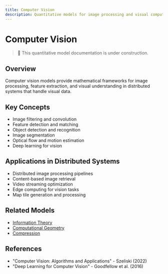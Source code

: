 ```yaml
---
title: Computer Vision
description: Quantitative models for image processing and visual computing
---
```


# Computer Vision

> 🚧 This quantitative model documentation is under construction.

## Overview
Computer vision models provide mathematical frameworks for image processing, feature extraction, and visual understanding in distributed systems that handle visual data.

## Key Concepts
- Image filtering and convolution
- Feature detection and matching
- Object detection and recognition
- Image segmentation
- Optical flow and motion estimation
- Deep learning for vision

## Applications in Distributed Systems
- Distributed image processing pipelines
- Content-based image retrieval
- Video streaming optimization
- Edge computing for vision tasks
- Map tile generation and processing

## Related Models
- [Information Theory](/architects-handbook/quantitative-analysis/information-theory/)
- [Computational Geometry](/architects-handbook/quantitative-analysis/computational-geometry/)
- [Compression](/architects-handbook/quantitative-analysis/compression/)

## References
- "Computer Vision: Algorithms and Applications" - Szeliski (2022)
- "Deep Learning for Computer Vision" - Goodfellow et al. (2016)